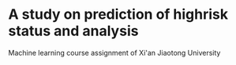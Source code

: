 # A study on prediction of highrisk status and analysis
Machine learning course assignment of Xi'an Jiaotong University
